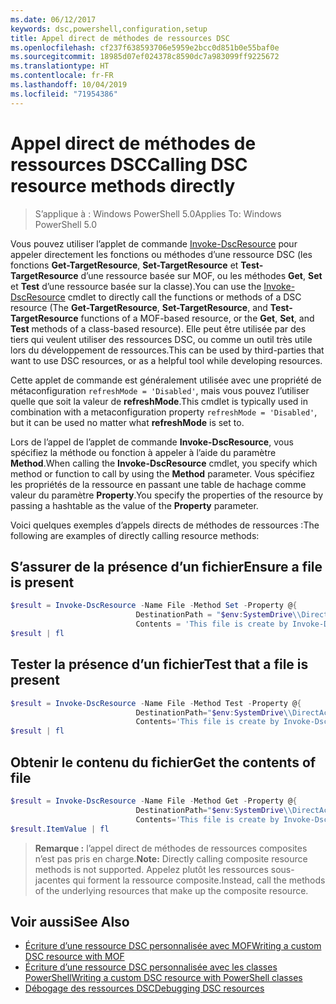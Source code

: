 ```yaml
---
ms.date: 06/12/2017
keywords: dsc,powershell,configuration,setup
title: Appel direct de méthodes de ressources DSC
ms.openlocfilehash: cf237f638593706e5959e2bcc0d851b0e55baf0e
ms.sourcegitcommit: 18985d07ef024378c8590dc7a983099ff9225672
ms.translationtype: HT
ms.contentlocale: fr-FR
ms.lasthandoff: 10/04/2019
ms.locfileid: "71954386"
---
```

# <a name="calling-dsc-resource-methods-directly"></a><span data-ttu-id="624e3-103">Appel direct de méthodes de ressources DSC</span><span class="sxs-lookup"><span data-stu-id="624e3-103">Calling DSC resource methods directly</span></span>

><span data-ttu-id="624e3-104">S’applique à : Windows PowerShell 5.0</span><span class="sxs-lookup"><span data-stu-id="624e3-104">Applies To: Windows PowerShell 5.0</span></span>

<span data-ttu-id="624e3-105">Vous pouvez utiliser l’applet de commande [Invoke-DscResource](/powershell/module/PSDesiredStateConfiguration/Invoke-DscResource) pour appeler directement les fonctions ou méthodes d’une ressource DSC (les fonctions **Get-TargetResource**, **Set-TargetResource** et **Test-TargetResource** d’une ressource basée sur MOF, ou les méthodes **Get**, **Set** et **Test** d’une ressource basée sur la classe).</span><span class="sxs-lookup"><span data-stu-id="624e3-105">You can use the [Invoke-DscResource](/powershell/module/PSDesiredStateConfiguration/Invoke-DscResource) cmdlet to directly call the functions or methods of a DSC resource (The **Get-TargetResource**, **Set-TargetResource**, and **Test-TargetResource** functions of a MOF-based resource, or the **Get**, **Set**, and **Test** methods of a class-based resource).</span></span>
<span data-ttu-id="624e3-106">Elle peut être utilisée par des tiers qui veulent utiliser des ressources DSC, ou comme un outil très utile lors du développement de ressources.</span><span class="sxs-lookup"><span data-stu-id="624e3-106">This can be used by third-parties that want to use DSC resources, or as a helpful tool while developing resources.</span></span>

<span data-ttu-id="624e3-107">Cette applet de commande est généralement utilisée avec une propriété de métaconfiguration `refreshMode = 'Disabled'`, mais vous pouvez l’utiliser quelle que soit la valeur de **refreshMode**.</span><span class="sxs-lookup"><span data-stu-id="624e3-107">This cmdlet is typically used in combination with a metaconfiguration property `refreshMode = 'Disabled'`, but it can be used no matter what **refreshMode** is set to.</span></span>

<span data-ttu-id="624e3-108">Lors de l’appel de l’applet de commande **Invoke-DscResource**, vous spécifiez la méthode ou fonction à appeler à l’aide du paramètre **Method**.</span><span class="sxs-lookup"><span data-stu-id="624e3-108">When calling the **Invoke-DscResource** cmdlet, you specify which method or function to call by using the **Method** parameter.</span></span> <span data-ttu-id="624e3-109">Vous spécifiez les propriétés de la ressource en passant une table de hachage comme valeur du paramètre **Property**.</span><span class="sxs-lookup"><span data-stu-id="624e3-109">You specify the properties of the resource by passing a hashtable as the value of the **Property** parameter.</span></span>

<span data-ttu-id="624e3-110">Voici quelques exemples d’appels directs de méthodes de ressources :</span><span class="sxs-lookup"><span data-stu-id="624e3-110">The following are examples of directly calling resource methods:</span></span>

## <a name="ensure-a-file-is-present"></a><span data-ttu-id="624e3-111">S’assurer de la présence d’un fichier</span><span class="sxs-lookup"><span data-stu-id="624e3-111">Ensure a file is present</span></span>

```powershell
$result = Invoke-DscResource -Name File -Method Set -Property @{
                            DestinationPath = "$env:SystemDrive\\DirectAccess.txt";
                            Contents = 'This file is create by Invoke-DscResource'} -Verbose
$result | fl
```

## <a name="test-that-a-file-is-present"></a><span data-ttu-id="624e3-112">Tester la présence d’un fichier</span><span class="sxs-lookup"><span data-stu-id="624e3-112">Test that a file is present</span></span>

```powershell
$result = Invoke-DscResource -Name File -Method Test -Property @{
                            DestinationPath="$env:SystemDrive\\DirectAccess.txt";
                            Contents='This file is create by Invoke-DscResource'} -Verbose
$result | fl
```

## <a name="get-the-contents-of-file"></a><span data-ttu-id="624e3-113">Obtenir le contenu du fichier</span><span class="sxs-lookup"><span data-stu-id="624e3-113">Get the contents of file</span></span>

```powershell
$result = Invoke-DscResource -Name File -Method Get -Property @{
                            DestinationPath="$env:SystemDrive\\DirectAccess.txt";
                            Contents='This file is create by Invoke-DscResource'} -Verbose
$result.ItemValue | fl
```

><span data-ttu-id="624e3-114">**Remarque :** l’appel direct de méthodes de ressources composites n’est pas pris en charge.</span><span class="sxs-lookup"><span data-stu-id="624e3-114">**Note:** Directly calling composite resource methods is not supported.</span></span> <span data-ttu-id="624e3-115">Appelez plutôt les ressources sous-jacentes qui forment la ressource composite.</span><span class="sxs-lookup"><span data-stu-id="624e3-115">Instead, call the methods of the underlying resources that make up the composite resource.</span></span>

## <a name="see-also"></a><span data-ttu-id="624e3-116">Voir aussi</span><span class="sxs-lookup"><span data-stu-id="624e3-116">See Also</span></span>
- [<span data-ttu-id="624e3-117">Écriture d’une ressource DSC personnalisée avec MOF</span><span class="sxs-lookup"><span data-stu-id="624e3-117">Writing a custom DSC resource with MOF</span></span>](../resources/authoringResourceMOF.md)
- [<span data-ttu-id="624e3-118">Écriture d’une ressource DSC personnalisée avec les classes PowerShell</span><span class="sxs-lookup"><span data-stu-id="624e3-118">Writing a custom DSC resource with PowerShell classes</span></span>](../resources/authoringResourceClass.md)
- [<span data-ttu-id="624e3-119">Débogage des ressources DSC</span><span class="sxs-lookup"><span data-stu-id="624e3-119">Debugging DSC resources</span></span>](../troubleshooting/debugResource.md)